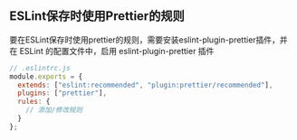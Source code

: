## ESLint保存时使用Prettier的规则

要在ESLint保存时使用prettier的规则，需要安装eslint-plugin-prettier插件，并在 ESLint 的配置文件中，启用 eslint-plugin-prettier 插件

```js
// .eslintrc.js
module.exports = {
  extends: ["eslint:recommended", "plugin:prettier/recommended"],
  plugins: ["prettier"],
  rules: {
    // 添加/修改规则
  }
};
```

